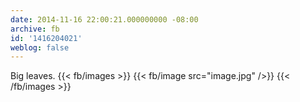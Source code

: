 ```yaml
---
date: 2014-11-16 22:00:21.000000000 -08:00
archive: fb
id: '1416204021'
weblog: false
---
```


Big leaves.
{{< fb/images >}}
{{< fb/image src="image.jpg" />}}
{{< /fb/images >}}
